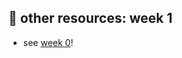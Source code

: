 ## 🤖 other resources: week 1

- see [week 0](https://github.com/mab253/cpp_fall23/blob/main/week0/resources.md)!
